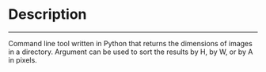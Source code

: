 # Description
-------------
Command line tool written in Python that returns the dimensions of images in a directory. Argument can be used to sort the results by H, by W, or by A in pixels.
